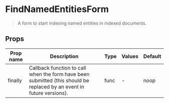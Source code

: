 # FindNamedEntitiesForm

> A form to start indexing named entities in indexed documents.

## Props

| Prop name | Description                                                                                                           | Type | Values | Default |
| --------- | --------------------------------------------------------------------------------------------------------------------- | ---- | ------ | ------- |
| finally   | Callback function to call when the form have been submitted (this should be replaced by an event in future versions). | func | -      | noop    |
